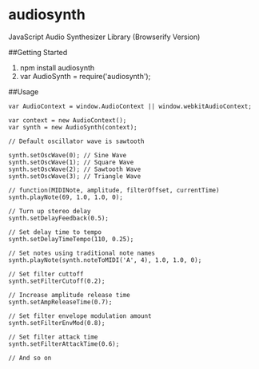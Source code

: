 audiosynth
==========

JavaScript Audio Synthesizer Library (Browserify Version)

##Getting Started

1. npm install audiosynth
2. var AudioSynth = require('audiosynth');

##Usage


	var AudioContext = window.AudioContext || window.webkitAudioContext;

	var context = new AudioContext();
	var synth = new AudioSynth(context);

	// Default oscillator wave is sawtooth

	synth.setOscWave(0); // Sine Wave
	synth.setOscWave(1); // Square Wave
	synth.setOscWave(2); // Sawtooth Wave
	synth.setOscWave(3); // Triangle Wave

	// function(MIDINote, amplitude, filterOffset, currentTime)
	synth.playNote(69, 1.0, 1.0, 0);

	// Turn up stereo delay
	synth.setDelayFeedback(0.5); 

	// Set delay time to tempo
	synth.setDelayTimeTempo(110, 0.25);

	// Set notes using traditional note names
	synth.playNote(synth.noteToMIDI('A', 4), 1.0, 1.0, 0);

	// Set filter cuttoff
	synth.setFilterCutoff(0.2);

	// Increase amplitude release time
	synth.setAmpReleaseTime(0.7);

	// Set filter envelope modulation amount
	synth.setFilterEnvMod(0.8);

	// Set filter attack time
	synth.setFilterAttackTime(0.6);

	// And so on
